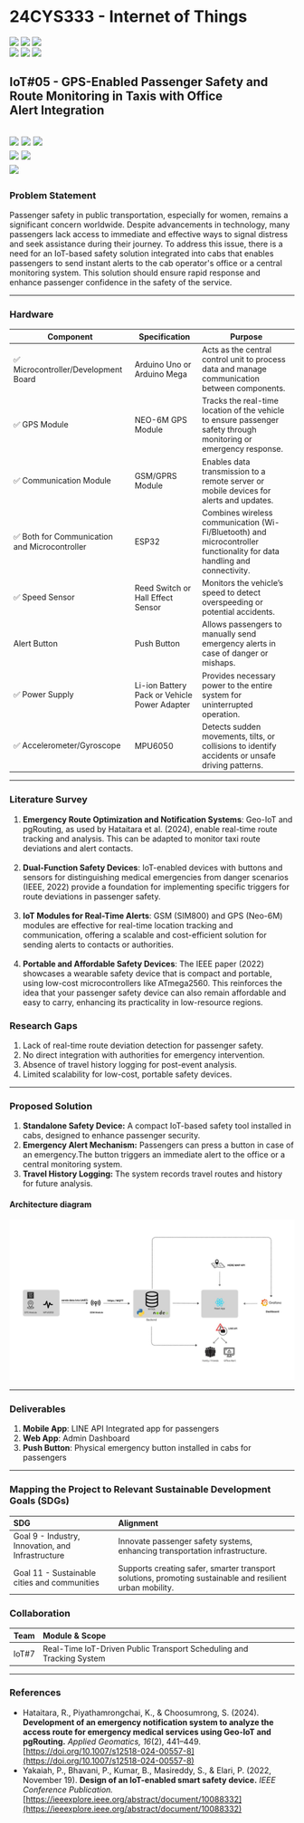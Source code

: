 # 24CYS333 - Internet of Things
![](https://img.shields.io/badge/Batch-22CYS-lightgreen) ![](https://img.shields.io/badge/UG-blue) ![](https://img.shields.io/badge/Subject-IoT-blue)
<br/>
![](https://img.shields.io/badge/Lecture-2-orange) ![](https://img.shields.io/badge/Practical-3-orange) ![](https://img.shields.io/badge/Credits-3-orange) <br/>

## IoT#05 - GPS-Enabled Passenger Safety and Route Monitoring in Taxis with Office Alert Integration

![](https://img.shields.io/badge/Member-Anaswara_Suresh_M_K-gold)  ![](https://img.shields.io/badge/Member-C_S_Amritha-gold)  ![](https://img.shields.io/badge/Member-R.Sruthi-gold) <br/> 
![](https://img.shields.io/badge/SDG-9-darkgreen) ![](https://img.shields.io/badge/SDG-11-darkgreen) <br/>
![](https://img.shields.io/badge/Reviewed-23rd_Jan_2025-brown) 
---

### Problem Statement
Passenger safety in public transportation, especially for women, remains a significant concern worldwide. Despite advancements in technology, many passengers lack access to immediate and effective ways to signal distress and seek assistance during their journey. To address this issue, there is a need for an IoT-based safety solution integrated into cabs that enables passengers to send instant alerts to the cab operator's office or a central monitoring system. This solution should ensure rapid response and enhance passenger confidence in the safety of the service.

---

### Hardware
| Component                  | Specification                     |Purpose                            |
|----------------------------|-----------------------------------|-----------------------------------|
| ✅ Microcontroller/Development Board | Arduino Uno or Arduino Mega |Acts as the central control unit to process data and manage communication between components.|
| ✅ GPS Module              | NEO-6M GPS Module                |Tracks the real-time location of the vehicle to ensure passenger safety through monitoring or emergency response.|
| ✅ Communication Module    | GSM/GPRS Module                  |Enables data transmission to a remote server or mobile devices for alerts and updates.|
| ✅ Both for Communication and Microcontroller | ESP32               |Combines wireless communication (Wi-Fi/Bluetooth) and microcontroller functionality for data handling and connectivity.|
| ✅ Speed Sensor            | Reed Switch or Hall Effect Sensor|Monitors the vehicle’s speed to detect overspeeding or potential accidents.|
| Alert Button            | Push Button                      |Allows passengers to manually send emergency alerts in case of danger or mishaps.|
| ✅ Power Supply            | Li-ion Battery Pack or Vehicle Power Adapter |Provides necessary power to the entire system for uninterrupted operation.|
| ✅ Accelerometer/Gyroscope | MPU6050                          |Detects sudden movements, tilts, or collisions to identify accidents or unsafe driving patterns.|

---

### Literature Survey  
1. **Emergency Route Optimization and Notification Systems**: Geo-IoT and pgRouting, as used by Hataitara et al. (2024), enable real-time route tracking and analysis. This can be adapted to monitor taxi route deviations and alert contacts.<br></br>
2. **Dual-Function Safety Devices**: IoT-enabled devices with buttons and sensors for distinguishing medical emergencies from danger scenarios (IEEE, 2022) provide a foundation for implementing specific triggers for route deviations in passenger safety.<br></br>
3. **IoT Modules for Real-Time Alerts**: GSM (SIM800) and GPS (Neo-6M) modules are effective for real-time location tracking and communication, offering a scalable and cost-efficient solution for sending alerts to contacts or authorities.<br></br>
4. **Portable and Affordable Safety Devices**: The IEEE paper (2022) showcases a wearable safety device that is compact and portable, using low-cost microcontrollers like ATmega2560. This reinforces the idea that your passenger safety device can also remain affordable and easy to carry, enhancing its practicality in low-resource regions.

### Research Gaps
1. Lack of real-time route deviation detection for passenger safety.
2. No direct integration with authorities for emergency intervention.
3. Absence of travel history logging for post-event analysis.
4. Limited scalability for low-cost, portable safety devices.
   
---

### Proposed Solution
1. **Standalone Safety Device:** A compact IoT-based safety tool installed in cabs, designed to enhance passenger security.
2. **Emergency Alert Mechanism:** Passengers can press a button in case of an emergency.The button triggers an immediate alert to the office or a central monitoring system.  
3. **Travel History Logging:** The system records travel routes and history for future analysis.

#### Architecture diagram
<img alt="Original" src="https://github.com/Amrita-TIFAC-Cyber-Blockchain/24CYS333-Internet-of-Things/blob/main/Assets/Projects/IoT05/Docs/Architecture_diagram.jpeg">

---

### Deliverables
1. **Mobile App**: LINE API Integrated app for passengers
2. **Web App**: Admin Dashboard
3. **Push Button**: Physical emergency button installed in cabs for passengers

---

### Mapping the Project to Relevant Sustainable Development Goals (SDGs)
| SDG | Alignment |
|:---|:----------|
| Goal 9 - Industry, Innovation, and Infrastructure | Innovate passenger safety systems, enhancing transportation infrastructure. |
| Goal 11 - Sustainable cities and communities | Supports creating safer, smarter transport solutions, promoting sustainable and resilient urban mobility. |

### Collaboration
| Team | Module & Scope |
|:----:|:---------------|
| IoT#7 | Real-Time loT-Driven Public Transport Scheduling and Tracking System | 

---

### References
- Hataitara, R., Piyathamrongchai, K., & Choosumrong, S. (2024). __Development of an emergency notification system to analyze the access route for emergency medical services using Geo-IoT and pgRouting.__ *Applied Geomatics, 16*(2), 441–449. [https://doi.org/10.1007/s12518-024-00557-8](https://doi.org/10.1007/s12518-024-00557-8)
- Yakaiah, P., Bhavani, P., Kumar, B., Masireddy, S., & Elari, P. (2022, November 19). __Design of an IoT-enabled smart safety device.__ *IEEE Conference Publication.* 
 [https://ieeexplore.ieee.org/abstract/document/10088332](https://ieeexplore.ieee.org/abstract/document/10088332)












